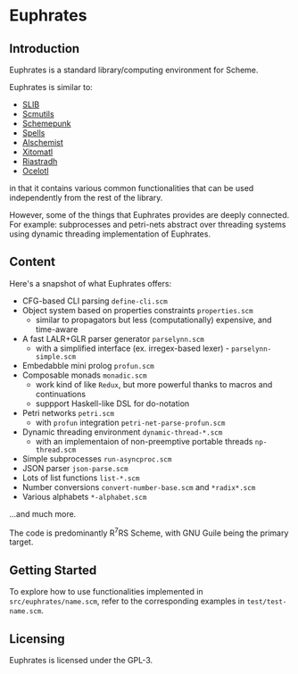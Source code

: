 
# Euphrates

## Introduction

Euphrates is a standard library/computing environment for Scheme.

Euphrates is similar to:

- [SLIB](https://people.csail.mit.edu/jaffer/SLIB.html)
- [Scmutils](https://groups.csail.mit.edu/mac/users/gjs/6946/installation.html)
- [Schemepunk](https://github.com/ar-nelson/schemepunk)
- [Spells](https://github.com/rotty/spells/tree/master/spells)
- [Alschemist](https://github.com/ashinn/alschemist)
- [Xitomatl](https://github.com/weinholt/xitomatl)
- [Riastradh](https://github.com/arcfide/riastradh)
- [Ocelotl](https://github.com/rotty/ocelotl)

in that it contains various common functionalities that can be used independently
from the rest of the library.

However, some of the things that Euphrates provides are deeply connected.
For example: subprocesses and petri-nets abstract over threading systems
using dynamic threading implementation of Euphrates.

## Content

Here's a snapshot of what Euphrates offers:

- CFG-based CLI parsing `define-cli.scm`
- Object system based on properties constraints `properties.scm`
  - similar to propagators but less (computationally) expensive, and time-aware
- A fast LALR+GLR parser generator `parselynn.scm`
  - with a simplified interface (ex. irregex-based lexer) - `parselynn-simple.scm`
- Embedabble mini prolog `profun.scm`
- Composable monads `monadic.scm`
  - work kind of like `Redux`, but more powerful thanks to macros and continuations
  - suppport Haskell-like DSL for do-notation
- Petri networks `petri.scm`
  - with `profun` integration `petri-net-parse-profun.scm`
- Dynamic threading environment `dynamic-thread-*.scm`
  - with an implementaion of non-preemptive portable threads `np-thread.scm`
- Simple subprocesses `run-asyncproc.scm`
- JSON parser `json-parse.scm`
- Lots of list functions `list-*.scm`
- Number conversions `convert-number-base.scm` and `*radix*.scm`
- Various alphabets `*-alphabet.scm`

...and much more.

The code is predominantly R<sup>7</sup>RS Scheme,
with GNU Guile being the primary target.

## Getting Started

To explore how to use functionalities implemented in `src/euphrates/name.scm`,
refer to the corresponding examples in `test/test-name.scm`.

## Licensing

Euphrates is licensed under the GPL-3.

